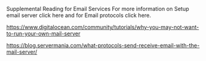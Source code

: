 Supplemental Reading for Email Services
For more information on Setup email server click here and for Email protocols click here.

https://www.digitalocean.com/community/tutorials/why-you-may-not-want-to-run-your-own-mail-server

https://blog.servermania.com/what-protocols-send-receive-email-with-the-mail-server/
